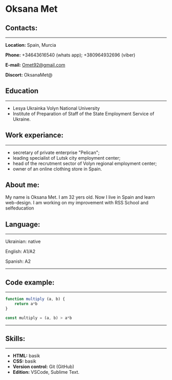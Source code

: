
# **Oksana Met** 

## **Contacts:**

***

**Location:** Spain, Murcia


**Phone:** +34643616540 (whats app);
           +380964932696 (viber)


**E-mail:** Omet92@gmail.com

**Discort:** OksanaMet@

## **Education**

***

* Lesya Ukrainka Volyn National University
* Institute  of Preparation of Staff of the State Employment Service of Ukraine.
 
## **Work experiance:**

***

- secretary of private enterprise "Pelican";
- leading specialist of Lutsk city employment  center;
- head of the recrutment sector of Volyn regional employment center;
- owner of an online clothing store in Spain. 

## **About me:** 
My name is Oksana Met. I am 32 yers old. Now I live in Spain and learn web-design. I am working on my improvement with RSS School and selfeducation


## **Language:**

***

Ukrainian: native

English: A1/A2

Spanish: A2

***

## **Code example:**

***

```javascript
function multiply (a, b) {
    return a*b
}

const multiply = (a, b) > a*b
```
 
***

## **Skills:**
***

- **HTML:** basik
- **CSS:** basik
- **Version control:**  Git (GitHub)
- **Edition:** VSCode, Sublime Text.








